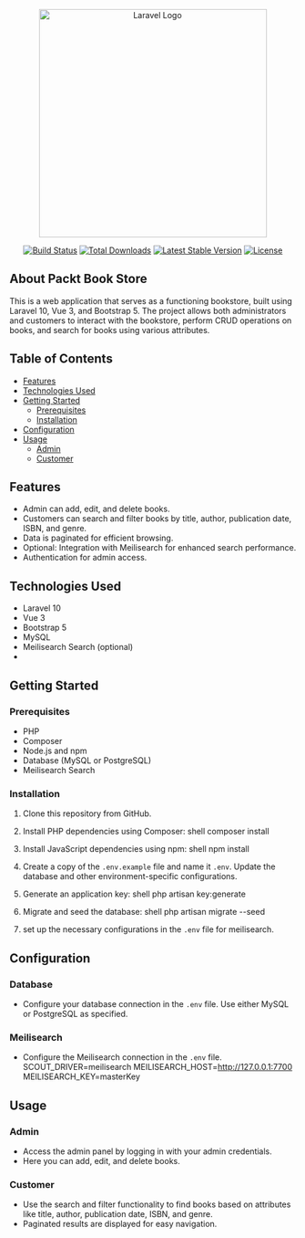 <p align="center"><a href="https://laravel.com" target="_blank"><img src="https://raw.githubusercontent.com/laravel/art/master/logo-lockup/5%20SVG/2%20CMYK/1%20Full%20Color/laravel-logolockup-cmyk-red.svg" width="400" alt="Laravel Logo"></a></p>

<p align="center">
<a href="https://github.com/laravel/framework/actions"><img src="https://github.com/laravel/framework/workflows/tests/badge.svg" alt="Build Status"></a>
<a href="https://packagist.org/packages/laravel/framework"><img src="https://img.shields.io/packagist/dt/laravel/framework" alt="Total Downloads"></a>
<a href="https://packagist.org/packages/laravel/framework"><img src="https://img.shields.io/packagist/v/laravel/framework" alt="Latest Stable Version"></a>
<a href="https://packagist.org/packages/laravel/framework"><img src="https://img.shields.io/packagist/l/laravel/framework" alt="License"></a>
</p>

## About Packt Book Store

This is a web application that serves as a functioning bookstore, built using Laravel 10, Vue 3, and Bootstrap 5. The project allows both administrators and customers to interact with the bookstore, perform CRUD operations on books, and search for books using various attributes.

## Table of Contents
- [Features](#features)
- [Technologies Used](#technologies-used)
- [Getting Started](#getting-started)
  - [Prerequisites](#prerequisites)
  - [Installation](#installation)
- [Configuration](#configuration)
- [Usage](#usage)
  - [Admin](#admin)
  - [Customer](#customer)

## Features
- Admin can add, edit, and delete books.
- Customers can search and filter books by title, author, publication date, ISBN, and genre.
- Data is paginated for efficient browsing.
- Optional: Integration with Meilisearch for enhanced search performance.
- Authentication for admin access.

## Technologies Used
- Laravel 10
- Vue 3
- Bootstrap 5
- MySQL
- Meilisearch Search (optional)
-

## Getting Started

### Prerequisites
- PHP
- Composer
- Node.js and npm
- Database (MySQL or PostgreSQL)
- Meilisearch Search

### Installation
1. Clone this repository from GitHub.

2. Install PHP dependencies using Composer:
   shell
   composer install
   

3. Install JavaScript dependencies using npm:
   shell
   npm install
   

4. Create a copy of the `.env.example` file and name it `.env`. Update the database and other environment-specific configurations.

5. Generate an application key:
   shell
   php artisan key:generate
   

6. Migrate and seed the database:
   shell
   php artisan migrate --seed
   

7. set up the necessary configurations in the `.env` file for meilisearch.

## Configuration

### Database
- Configure your database connection in the `.env` file. Use either MySQL or PostgreSQL as specified.

### Meilisearch
- Configure the Meilisearch connection in the `.env` file.
      SCOUT_DRIVER=meilisearch
      MEILISEARCH_HOST=http://127.0.0.1:7700
      MEILISEARCH_KEY=masterKey

## Usage

### Admin
- Access the admin panel by logging in with your admin credentials.
- Here you can add, edit, and delete books.

### Customer
- Use the search and filter functionality to find books based on attributes like title, author, publication date, ISBN, and genre.
- Paginated results are displayed for easy navigation.
